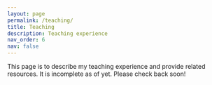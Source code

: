 ```yaml
---
layout: page
permalink: /teaching/
title: Teaching
description: Teaching experience
nav_order: 6
nav: false
---
```

<div class="tba">
This page is to describe my teaching experience and provide related resources. It is incomplete as of yet. Please check back soon!
</div>
